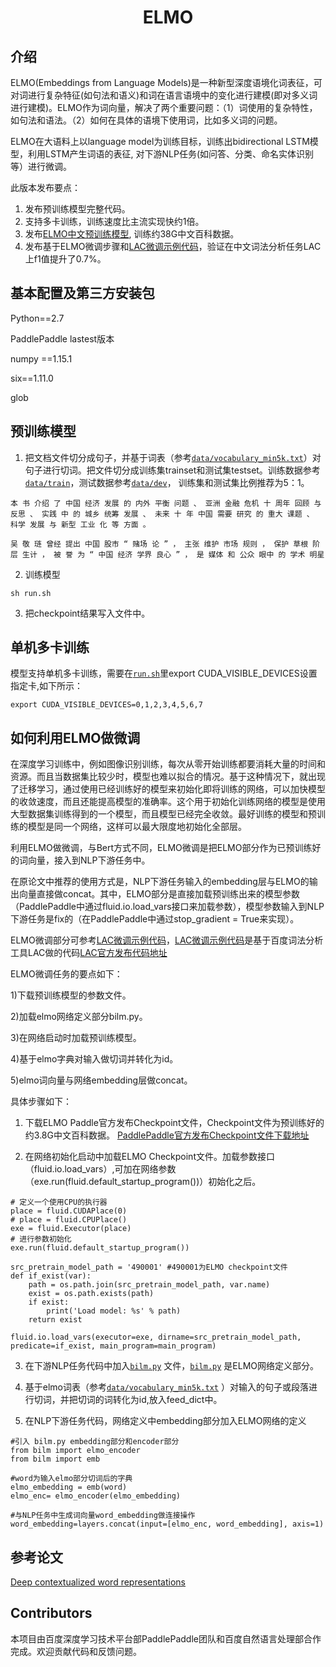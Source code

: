 <h1 align="center">ELMO</h1>

## 介绍

ELMO(Embeddings from Language Models)是一种新型深度语境化词表征，可对词进行复杂特征(如句法和语义)和词在语言语境中的变化进行建模(即对多义词进行建模)。ELMO作为词向量，解决了两个重要问题：（1）词使用的复杂特性，如句法和语法。（2）如何在具体的语境下使用词，比如多义词的问题。

ELMO在大语料上以language model为训练目标，训练出bidirectional LSTM模型，利用LSTM产生词语的表征, 对下游NLP任务(如问答、分类、命名实体识别等）进行微调。

此版本发布要点：
1. 发布预训练模型完整代码。
2. 支持多卡训练，训练速度比主流实现快约1倍。
3. 发布[ELMO中文预训练模型](https://dureader.gz.bcebos.com/elmo/baike_elmo_checkpoint.tar.gz),
训练约38G中文百科数据。
4. 发布基于ELMO微调步骤和[LAC微调示例代码](finetune)，验证在中文词法分析任务LAC上f1值提升了0.7%。


## 基本配置及第三方安装包

Python==2.7

PaddlePaddle lastest版本

numpy ==1.15.1

six==1.11.0

glob


## 预训练模型

1. 把文档文件切分成句子，并基于词表（参考[`data/vocabulary_min5k.txt`](data/vocabulary_min5k.txt)）对句子进行切词。把文件切分成训练集trainset和测试集testset。训练数据参考[`data/train`](data/train)，测试数据参考[`data/dev`](data/dev)，
训练集和测试集比例推荐为5：1。

```
本 书 介绍 了 中国 经济 发展 的 内外 平衡 问题 、 亚洲 金融 危机 十 周年 回顾 与 反思 、 实践 中 的 城乡 统筹 发展 、 未来 十 年 中国 需要 研究 的 重大 课题 、 科学 发展 与 新型 工业 化 等 方面 。
```
```
吴 敬 琏 曾经 提出 中国 股市 “ 赌场 论 ” ， 主张 维护 市场 规则 ， 保护 草根 阶层 生计 ， 被 誉 为 “ 中国 经济 学界 良心 ” ， 是 媒体 和 公众 眼中 的 学术 明星 
```

2. 训练模型

```shell
sh run.sh
```

3. 把checkpoint结果写入文件中。


## 单机多卡训练

模型支持单机多卡训练，需要在[`run.sh`](run.sh)里export CUDA_VISIBLE_DEVICES设置指定卡,如下所示：
```shell
export CUDA_VISIBLE_DEVICES=0,1,2,3,4,5,6,7
```

## 如何利用ELMO做微调

   在深度学习训练中，例如图像识别训练，每次从零开始训练都要消耗大量的时间和资源。而且当数据集比较少时，模型也难以拟合的情况。基于这种情况下，就出现了迁移学习，通过使用已经训练好的模型来初始化即将训练的网络，可以加快模型的收敛速度，而且还能提高模型的准确率。这个用于初始化训练网络的模型是使用大型数据集训练得到的一个模型，而且模型已经完全收敛。最好训练的模型和预训练的模型是同一个网络，这样可以最大限度地初始化全部层。
   
   利用ELMO做微调，与Bert方式不同，ELMO微调是把ELMO部分作为已预训练好的词向量，接入到NLP下游任务中。
   
   在原论文中推荐的使用方式是，NLP下游任务输入的embedding层与ELMO的输出向量直接做concat。其中，ELMO部分是直接加载预训练出来的模型参数（PaddlePaddle中通过fluid.io.load_vars接口来加载参数），模型参数输入到NLP下游任务是fix的（在PaddlePaddle中通过stop_gradient = True来实现）。
   
   ELMO微调部分可参考[LAC微调示例代码](finetune)，[LAC微调示例代码](/finetune)是基于百度词法分析工具LAC做的代码[LAC官方发布代码地址](https://github.com/baidu/lac/tree/a4eb73b2fb64d8aab8499a1184edf4fc386f8268)

ELMO微调任务的要点如下：

1)下载预训练模型的参数文件。

2)加载elmo网络定义部分bilm.py。

3)在网络启动时加载预训练模型。

4)基于elmo字典对输入做切词并转化为id。

5)elmo词向量与网络embedding层做concat。

具体步骤如下：
1. 下载ELMO Paddle官方发布Checkpoint文件，Checkpoint文件为预训练好的约3.8G中文百科数据。
[PaddlePaddle官方发布Checkpoint文件下载地址](https://dureader.gz.bcebos.com/elmo/baike_elmo_checkpoint.tar.gz)

2. 在网络初始化启动中加载ELMO Checkpoint文件。加载参数接口（fluid.io.load_vars）,可加在网络参数（exe.run(fluid.default_startup_program())）初始化之后。

```shell
# 定义一个使用CPU的执行器
place = fluid.CUDAPlace(0)
# place = fluid.CPUPlace()
exe = fluid.Executor(place)
# 进行参数初始化
exe.run(fluid.default_startup_program())

```

```shell
src_pretrain_model_path = '490001' #490001为ELMO checkpoint文件
def if_exist(var):
    path = os.path.join(src_pretrain_model_path, var.name)
    exist = os.path.exists(path)
    if exist:
        print('Load model: %s' % path)
    return exist

fluid.io.load_vars(executor=exe, dirname=src_pretrain_model_path, predicate=if_exist, main_program=main_program) 
```

3. 在下游NLP任务代码中加入[`bilm.py`](bilm.py) 文件，[`bilm.py`](finetune/bilm.py) 是ELMO网络定义部分。

4. 基于elmo词表（参考[`data/vocabulary_min5k.txt`](data/vocabulary_min5k.txt) ）对输入的句子或段落进行切词，并把切词的词转化为id,放入feed_dict中。

5. 在NLP下游任务代码，网络定义中embedding部分加入ELMO网络的定义

```shell
#引入 bilm.py embedding部分和encoder部分
from bilm import elmo_encoder
from bilm import emb

#word为输入elmo部分切词后的字典
elmo_embedding = emb(word)
elmo_enc= elmo_encoder(elmo_embedding)

#与NLP任务中生成词向量word_embedding做连接操作
word_embedding=layers.concat(input=[elmo_enc, word_embedding], axis=1)

```

## 参考论文
[Deep contextualized word representations](https://arxiv.org/abs/1802.05365)


## Contributors
本项目由百度深度学习技术平台部PaddlePaddle团队和百度自然语言处理部合作完成。欢迎贡献代码和反馈问题。
